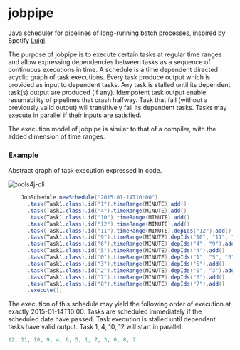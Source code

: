 # jobpipe
Java scheduler for pipelines of long-running batch processes, inspired by Spotify [Luigi](https://github.com/spotify/luigi).

The purpose of jobpipe is to execute certain tasks at regular time ranges and allow expressing dependencies
between tasks as a sequence of continuous executions in time. A schedule is a time dependent directed acyclic graph of task executions. Every task produce output which is provided as input to dependent tasks. Any task is stalled until its dependent task(s) output are produced (if any). Idempotent task output enable resumability of pipelines that crash halfway. Task that fail (without a previously valid output) will transitively fail its dependent tasks.
Tasks may execute in parallel if their inputs are satisfied.

The execution model of jobpipe is similar to that of a compiler, with the added dimension of time ranges. 

### Example

Abstract graph of task execution expressed in code.

![tools4j-cli](https://raw.github.com/deephacks/jobpipe/master/core/src/test/java/org/deephacks/jobpipe/dag.png)

```java
    JobSchedule.newSchedule("2015-01-14T10:00")
      .task(Task1.class).id("1").timeRange(MINUTE).add()
      .task(Task1.class).id("4").timeRange(MINUTE).add()
      .task(Task1.class).id("10").timeRange(MINUTE).add()
      .task(Task1.class).id("12").timeRange(MINUTE).add()
      .task(Task1.class).id("11").timeRange(MINUTE).depIds("12").add()
      .task(Task1.class).id("9").timeRange(MINUTE).depIds("10", "11", "12").add()
      .task(Task1.class).id("6").timeRange(MINUTE).depIds("4", "9").add()
      .task(Task1.class).id("5").timeRange(MINUTE).depIds("4").add()
      .task(Task1.class).id("0").timeRange(MINUTE).depIds("1", "5", "6").add()
      .task(Task1.class).id("3").timeRange(MINUTE).depIds("5").add()
      .task(Task1.class).id("2").timeRange(MINUTE).depIds("0", "3").add()
      .task(Task1.class).id("7").timeRange(MINUTE).depIds("6").add()
      .task(Task1.class).id("8").timeRange(MINUTE).depIds("7").add()
      .execute();
```

The execution of this schedule may yield the following order of execution at exactly 2015-01-14T10:00. Tasks are scheduled immediately if the scheduled date have passed. Task execution is stalled until dependent tasks have valid output. Task 1, 4, 10, 12 will start in parallel.

```java
12, 11, 10, 9, 4, 6, 5, 1, 7, 3, 0, 8, 2
```
